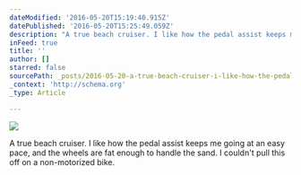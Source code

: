 ```yaml
---
dateModified: '2016-05-20T15:19:40.915Z'
datePublished: '2016-05-20T15:25:49.059Z'
description: "A true beach cruiser. I like how the pedal assist keeps me going at an easy pace, and the wheels are fat enough to handle the sand. I couldn't pull this off on a non-motorized bike."
inFeed: true
title: ''
author: []
starred: false
sourcePath: _posts/2016-05-20-a-true-beach-cruiser-i-like-how-the-pedal-assist-keeps-me-g.md
_context: 'http://schema.org'
_type: Article

---
```

![](https://the-grid-user-content.s3-us-west-2.amazonaws.com/7ca614d1-38a5-46ac-b97d-3dc8ece7d986.jpg)

A true beach cruiser. I like how the pedal assist keeps me going at an easy pace, and the wheels are fat enough to handle the sand. I couldn't pull this off on a non-motorized bike.